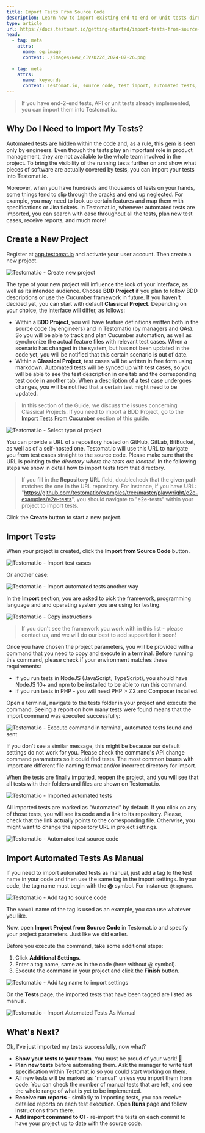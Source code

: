 ```yaml
---
title: Import Tests From Source Code
description: Learn how to import existing end-to-end or unit tests directly from your source code into Testomat.io. This guide covers creating a project and configuring test imports from repositories. It also shows how to sync automated tests, import them as manual if needed, and manage test visibility.
type: article
url: https://docs.testomat.io/getting-started/import-tests-from-source-code/
head:
  - tag: meta
    attrs:
      name: og:image
      content: ./images/New_cIVsD22d_2024-07-26.png
      
  - tag: meta
    attrs:
      name: keywords
      content: Testomat.io, source code, test import, automated tests, manual tests, test management, repository, GitHub, Jira, BDD, project setup, CI integration, visibility
---
```


> If you have end-2-end tests, API or unit tests already implemented, you can import them into Testomat.io.

## Why Do I Need to Import My Tests?

Automated tests are hidden within the code and, as a rule, this gem is seen only by engineers. Even though the tests play an important role in product management, they are not available to the whole team involved in the project. To bring the visibility of the running tests further on and show what pieces of software are actually covered by tests, you can import your tests into Testomat.io. 

Moreover, when you have hundreds and thousands of tests on your hands, some things tend to slip through the cracks and end up neglected. For example, you may need to look up certain features and map them with specifications or Jira tickets. In Testomat.io, whenever automated tests are imported,  you can search with ease throughout all the tests, plan new test cases, receive reports, and much more! 

## Create a New Project

Register at [app.testomat.io](https://app.testomat.io) and activate your user account. Then create a new project.

![Testomat.io - Create new project](./images/New_qIJOdkr6_2024-07-09.png)

The type of your new project will influence the look of your interface, as well as its intended audience. Choose **BDD Project** if you plan to follow BDD descriptions or use the Cucumber framework in future. If you haven't decided yet, you can start with default **Classical Project**. Depending on your choice, the interface will differ, as follows:

* Within a **BDD Project**, you will have feature definitions written both in the source code (by engineers) and in Testomatio (by managers and QAs). So you will be able to track and plan Cucumber automation, as well as synchronize the actual feature files with relevant test cases. When a scenario has changed in the system, but has not been updated in the code yet, you will be notified that this certain scenario is out of date.
* Within a **Classical Project**, test cases will be written in free form using markdown. Automated tests will be synced up with test cases, so you will be able to see the test description in one tab and the corresponding test code in another tab. When a description of a test case undergoes changes, you will be notified that a certain test might need to be updated.

> In this section of the Guide, we discuss the issues concerning Classical Projects. If you need to import a BDD Project, go to the [Import Tests From Cucumber](https://docs.testomat.io/getting-started/import-tests-from-cucumber/#why-do-i-need-to-import-my-tests) section of this guide.

![Testomat.io - Select type of project](./images/New_hgjKedfJ_2024-07-19.png)

You can provide a URL of a repository hosted on GitHub, GitLab, BitBucket, as well as of a self-hosted one. Testomat.io will use this URL to navigate you from test cases straight to the source code. Please make sure that the URL is pointing to the *directory where the tests are located*. In the following steps we show in detail how to import tests from that directory.

> If you fill in the **Repository URL** field, doublecheck that the given path matches the one in the URL repository. For instance, if you have URL: "https://github.com/testomatio/examples/tree/master/playwright/e2e-examples/e2e-tests", you should navigate to "e2e-tests" within your project to import tests.

Click the **Create** button to start a new project.

## Import Tests

When your project is created, click the **Import from Source Code** button.

![Testomat.io - Import test cases](./images/New_3EXiVWPT_2024-07-25.png)

Or another case:

![Testomat.io - Import automated tests another way](././images/New_GhgayW5f_2024-07-25.png)

In the **Import** section, you are asked to pick the framework, programming language and and operating system you are using for testing.

![Testomat.io - Copy instructions](./images/New_eUYumU81_2024-07-25.png)

> If you don't see the framework you work with in this list - please contact us, and we will do our best to add support for it soon! 

Once you have chosen the project parameters, you will be provided with a command that you need to copy and execute in a terminal. Before running this command, please check if your environment matches these requirements:
* If you run tests in NodeJS (JavaScript, TypeScript), you should have NodeJS 10+ and npm to be installed to be able to run this command.
* If you run tests in PHP - you will need PHP > 7.2 and Composer installed. 

Open a terminal, navigate to the tests folder in your project and execute the command. Seeing a report on how many tests were found means that the import command was executed successfully:

![Testomat.io - Execute command in terminal, automated tests found and sent](./images/New_koBKlQw7_2024-07-26.png)

If you don't see a similar message, this might be because our default settings do not work for you. Please check the command's API change command parameters so it could find tests. The most common issues with import are different file naming format and/or incorrect directory for import.

When the tests are finally imported, reopen the project, and you will see that all tests with their folders and files are shown on Testomat.io.

![Testomat.io - Imported automated tests](./images/New_hcbaJeTv_2024-07-26.png)

All imported tests are marked as "Automated" by default. If you click on any of those tests, you will see its code and a link to its repository. Please, check that the link actually points to the corresponding file. Otherwise, you might want to change the repository URL in project settings. 

![Testomat.io - Automated test source code](./images/New_cIVsD22d_2024-07-26.png)

## Import Automated Tests As Manual

If you need to import automated tests as manual, just add a tag to the test name in your code and thеn use the same tag in the import settings. In your code, the tag name must begin with the **@** symbol. For instance: `@tagname`.

![Testomat.io - Add tag to source code](./images/New_8ZP5jCBP_2024-08-27.png)

The `manual` name of the tag is used as an example, you can use whatever you like.

Now, open **Import Project from Source Code** in Testomat.io and specify your project parameters. Just like we did earlier. 

Before you execute the command, take some additional steps:

1. Click **Additional Settings**.
2. Enter a tag name, same as in the code (here without @ symbol).
3. Execute the command in your project and click the **Finish** button.

![Testomat.io - Add tag name to import settings](./images/New_DUY4aG6H_2024-08-27.png)

On the **Tests** page, the imported tests that have been tagged are listed as manual.

![Testomat.io - Import Automated Tests As Manual](./images/New_QxNiCQPq_2024-08-27.png)

## What's Next?

Ok, I've just imported my tests successfully, now what?

* **Show your tests to your team**. You must be proud of your work!  🎉
* **Plan new tests** before automating them. Ask the manager to write test specification within Testomat.io so you could start working on them. 
* All new tests will be marked as "manual" unless you import them from code. You can check the number of manual tests that are left, and see the whole range of what is yet to be implemented.
* **Receive run reports** - similarly to Importing tests, you can receive detailed reports on each test execution. Open **Runs** page and follow instructions from there.
* **Add import command to CI** - re-import the tests on each commit to have your project up to date with the source code.

